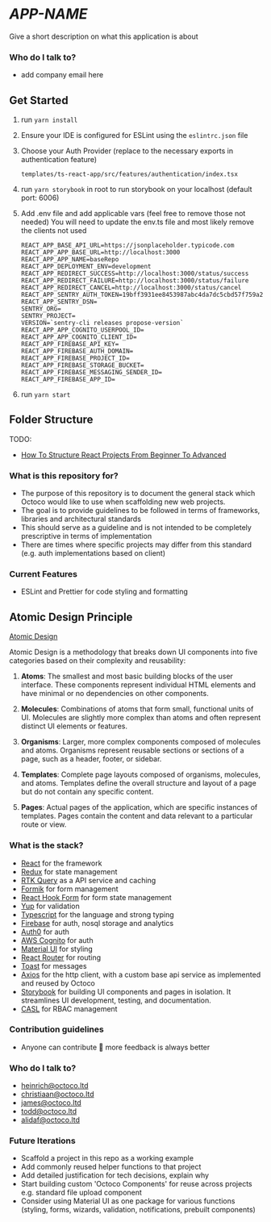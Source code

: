 # *APP-NAME*

Give a short description on what this application is about

### Who do I talk to? ###
* add company email here

## Get Started

1. run `yarn install`
2. Ensure your IDE is configured for ESLint using the `eslintrc.json` file
3. Choose your Auth Provider (replace to the necessary exports in authentication feature)
   ```
   templates/ts-react-app/src/features/authentication/index.tsx
   ```
4. run `yarn storybook` in root to run storybook on your localhost (default port: 6006)
5. Add .env file and add applicable vars (feel free to remove those not needed)
   You will need to update the env.ts file and most likely remove the clients not used

   ```
   REACT_APP_BASE_API_URL=https://jsonplaceholder.typicode.com
   REACT_APP_APP_BASE_URL=http://localhost:3000
   REACT_APP_APP_NAME=baseRepo
   REACT_APP_DEPLOYMENT_ENV=development
   REACT_APP_REDIRECT_SUCCESS=http://localhost:3000/status/success
   REACT_APP_REDIRECT_FAILURE=http://localhost:3000/status/failure
   REACT_APP_REDIRECT_CANCEL=http://localhost:3000/status/cancel
   REACT_APP_SENTRY_AUTH_TOKEN=19bff3931ee8453987abc4da7dc5cbd57f759a25323d434c804e7ac0dffe92bc
   REACT_APP_SENTRY_DSN=
   SENTRY_ORG=
   SENTRY_PROJECT=
   VERSION=`sentry-cli releases propose-version`
   REACT_APP_APP_COGNITO_USERPOOL_ID=
   REACT_APP_APP_COGNITO_CLIENT_ID=
   REACT_APP_FIREBASE_API_KEY=
   REACT_APP_FIREBASE_AUTH_DOMAIN=
   REACT_APP_FIREBASE_PROJECT_ID=
   REACT_APP_FIREBASE_STORAGE_BUCKET=
   REACT_APP_FIREBASE_MESSAGING_SENDER_ID=
   REACT_APP_FIREBASE_APP_ID=
   ```

6. run `yarn start`

## Folder Structure

TODO:

- [How To Structure React Projects From Beginner To Advanced](https://blog.webdevsimplified.com/2022-07/react-folder-structure/)

### What is this repository for?

- The purpose of this repository is to document the general stack which Octoco would like to use when scaffolding new web projects.
- The goal is to provide guidelines to be followed in terms of frameworks, libraries and architectural standards
- This should serve as a guideline and is not intended to be completely prescriptive in terms of implementation
- There are times where specific projects may differ from this standard (e.g. auth implementations based on client)

### Current Features

- ESLint and Prettier for code styling and formatting

## Atomic Design Principle

[Atomic Design](https://bradfrost.com/blog/post/atomic-web-design/)

Atomic Design is a methodology that breaks down UI components into five categories based on their complexity and reusability:

1. **Atoms**: The smallest and most basic building blocks of the user interface. These components represent individual HTML elements and have minimal or no dependencies on other components.

2. **Molecules**: Combinations of atoms that form small, functional units of UI. Molecules are slightly more complex than atoms and often represent distinct UI elements or features.

3. **Organisms**: Larger, more complex components composed of molecules and atoms. Organisms represent reusable sections or sections of a page, such as a header, footer, or sidebar.

4. **Templates**: Complete page layouts composed of organisms, molecules, and atoms. Templates define the overall structure and layout of a page but do not contain any specific content.

5. **Pages**: Actual pages of the application, which are specific instances of templates. Pages contain the content and data relevant to a particular route or view.

### What is the stack?

- [React](https://reactjs.org/) for the framework
- [Redux](https://redux.js.org/) for state management
- [RTK Query](https://redux-toolkit.js.org/rtk-query/overview) as a API service and caching
- [Formik](https://formik.org/) for form management
- [React Hook Form](https://react-hook-form.com/) for form state management
- [Yup](https://github.com/jquense/yup) for validation
- [Typescript](https://www.typescriptlang.org/) for the language and strong typing
- [Firebase](https://firebase.google.com/) for auth, nosql storage and analytics
- [Auth0](https://firebase.google.com/) for auth
- [AWS Cognito](https://firebase.google.com/) for auth
- [Material UI](https://mui.com/) for styling
- [React Router](https://v5.reactrouter.com/web/guides/quick-start) for routing
- [Toast](https://ireade.github.io/Toast.js/) for messages
- [Axios](https://axios-http.com/docs/intro) for the http client, with a custom base api service as implemented and reused by Octoco
- [Storybook](https://storybook.js.org/) for building UI components and pages in isolation. It streamlines UI development, testing, and documentation.
- [CASL](https://casl.js.org/v6/en/) for RBAC management

### Contribution guidelines

- Anyone can contribute 🥳 more feedback is always better

### Who do I talk to?

- heinrich@octoco.ltd
- christiaan@octoco.ltd
- james@octoco.ltd
- todd@octoco.ltd
- alidaf@octoco.ltd

### Future Iterations

- Scaffold a project in this repo as a working example
- Add commonly reused helper functions to that project
- Add detailed justification for tech decisions, explain why
- Start building custom 'Octoco Components' for reuse across projects e.g. standard file upload component
- Consider using Material UI as one package for various functions (styling, forms, wizards, validation, notifications, prebuilt components)

